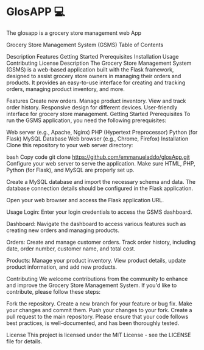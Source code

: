 # GlosAPP :computer:
The glosapp is a grocery store management web App

Grocery Store Management System (GSMS)
Table of Contents

Description
Features
Getting Started
Prerequisites
Installation
Usage
Contributing
License
Description
The Grocery Store Management System (GSMS) is a web-based application built with the Flask framework, designed to assist grocery store owners in managing their orders and products. It provides an easy-to-use interface for creating and tracking orders, managing product inventory, and more.

Features
Create new orders.
Manage product inventory.
View and track order history.
Responsive design for different devices.
User-friendly interface for grocery store management.
Getting Started
Prerequisites
To run the GSMS application, you need the following prerequisites:

Web server (e.g., Apache, Nginx)
PHP (Hypertext Preprocessor)
Python (for Flask)
MySQL Database
Web browser (e.g., Chrome, Firefox)
Installation
Clone this repository to your web server directory:

bash
Copy code
git clone https://github.com/emmanueladdo/glosApp.git
Configure your web server to serve the application. Make sure HTML, PHP, Python (for Flask), and MySQL are properly set up.

Create a MySQL database and import the necessary schema and data. The database connection details should be configured in the Flask application.

Open your web browser and access the Flask application URL.

Usage
Login: Enter your login credentials to access the GSMS dashboard.

Dashboard: Navigate the dashboard to access various features such as creating new orders and managing products.

Orders: Create and manage customer orders. Track order history, including date, order number, customer name, and total cost.

Products: Manage your product inventory. View product details, update product information, and add new products.

Contributing
We welcome contributions from the community to enhance and improve the Grocery Store Management System. If you'd like to contribute, please follow these steps:

Fork the repository.
Create a new branch for your feature or bug fix.
Make your changes and commit them.
Push your changes to your fork.
Create a pull request to the main repository.
Please ensure that your code follows best practices, is well-documented, and has been thoroughly tested.

License
This project is licensed under the MIT License - see the LICENSE file for details.